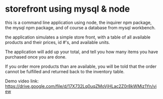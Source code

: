 # storefront using mysql & node

this is a command line application using node, the inquirer npm package, the mysql npm package, and of course
a database from mysql workbench.

the application simulates a simple store front, with a table of all available products and their prices, id #'s,
and available units. 

The application will add up your total, and tell you how many items you have purchased once you are done.

If you order more products than are available, you will be told that the order cannot be fulfilled and returned
back to the inventory table. 

Demo video link: 
https://drive.google.com/file/d/17X732Lq0uqZMoVjHLac2Z0r8kWMiz1Yn/view
